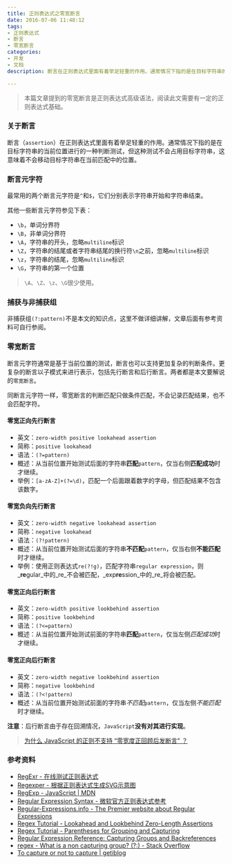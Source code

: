```yaml
---
title: 正则表达式之零宽断言
date: 2016-07-06 11:48:12
tags:
- 正则表达式
- 断言
- 零宽断言
categories:
- 开发
- 文档
description: 断言在正则表达式里面有着举足轻重的作用。通常情况下指的是在目标字符串的当前位置进行的一种判断测试，但这种测试不会占用目标字符串，这意味着不会移动目标字符串在当前匹配中的位置。本文对断言进行一个简单的收集与整理，以巩固学到的有关正则表达式高级语法方面的知识。

---
```


> 本篇文章提到的零宽断言是正则表达式高级语法，阅读此文需要有一定的正则表达式基础。

### 关于断言

断言（`assertion`）在正则表达式里面有着举足轻重的作用。通常情况下指的是在目标字符串的当前位置进行的一种判断测试，但这种测试不会占用目标字符串，这意味着不会移动目标字符串在当前匹配中的位置。

### 断言元字符

最常用的两个断言元字符是`^`和`$`，它们分别表示字符串开始和字符串结束。

其他一些断言元字符参见下表：

- `\b`，单词分界符
- `\B`，非单词分界符
- `\A`，字符串的开头，忽略`multiline`标识
- `\Z`，字符串的结尾或者字符串结尾的换行符`\n`之前，忽略`multiline`标识
- `\z`，字符串的结尾，忽略`multiline`标识
- `\G`，字符串的第一个位置

> `\A`、`\Z`、`\z`、`\G`很少使用。

### 捕获与非捕获组

非捕获组`(?:pattern)`不是本文的知识点，这里不做详细讲解，文章后面有参考资料可自行参阅。

### 零宽断言

断言元字符通常是基于当前位置的测试，断言也可以支持更加复杂的判断条件。更复杂的断言以子模式来进行表示，包括先行断言和后行断言。两者都是本文要解说的`零宽断言`。

同断言元字符一样，零宽断言的判断匹配只做条件匹配，不会记录匹配结果，也不会匹配字符。

#### 零宽正向先行断言

- 英文：`zero-width positive lookahead assertion`
- 简称：`positive lookahead`
- 语法：`(?=pattern)`
- 概述：从当前位置开始测试后面的字符串**匹配**`pattern`，仅当右侧**匹配成功**时才继续。
- 举例：`[a-zA-Z]+(?=\d)`，匹配一个后面跟着数字的字母，但匹配结果不包含该数字。

#### 零宽负向先行断言

- 英文：`zero-width negative lookahead assertion`
- 简称：`negative lookahead`
- 语法：`(?!pattern)`
- 概述：从当前位置开始测试后面的字符串**不匹配**`pattern`，仅当右侧**不能匹配**时才继续。
- 举例：使用正则表达式`re(?!g)`，匹配字符串`regular expression`，则_**re**gular_中的_re_不会被匹配，_exp**re**ssion_中的_re_将会被匹配。

#### 零宽正向后行断言

- 英文：`zero-width positive lookbehind assertion`
- 简称：`positive lookbehind`
- 语法：`(?<=pattern)`
- 概述：从当前位置开始测试前面的字符串**匹配**`pattern`，仅当左侧*匹配成功*时才继续。

#### 零宽正向后行断言

- 英文：`zero-width negative lookbehind assertion`
- 简称：`negative lookbehind`
- 语法：`(?<!pattern)`
- 概述：从当前位置开始测试前面的字符串*不匹配*`pattern`，仅当左侧*不能匹配*时才继续。

**注意**：后行断言由于存在回溯情况，`JavaScript`**没有对其进行实现**。

> [为什么 JavaScript 的正则不支持 “零宽度正回顾后发断言” ？](https://www.zhihu.com/question/20154937)

### 参考资料

- [RegExr - 在线测试正则表达式](http://regexr.com/)
- [Regexper - 根据正则表达式生成SVG示意图](https://regexper.com)
- [RegExp - JavaScript | MDN](https://developer.mozilla.org/en-US/docs/Web/JavaScript/Reference/Global_Objects/RegExp)
- [Regular Expression Syntax - 微软官方正则表达式参考](https://msdn.microsoft.com/zh-cn/library/ae5bf541(v=vs.100).aspx)
- [Regular-Expressions.info - The Premier website about Regular Expressions](http://www.regular-expressions.info/)
- [Regex Tutorial - Lookahead and Lookbehind Zero-Length Assertions](http://www.regular-expressions.info/lookaround.html)
- [Regex Tutorial - Parentheses for Grouping and Capturing](http://www.regular-expressions.info/brackets.html "分组与捕获")
- [Regular Expression Reference: Capturing Groups and Backreferences](http://www.regular-expressions.info/refcapture.html "捕获组详细介绍，内含各种编程语言对其的实现")
- [regex - What is a non capturing group? (?:) - Stack Overflow](http://stackoverflow.com/questions/3512471/what-is-a-non-capturing-group)
- [To capture or not to capture | getiblog](https://blog.getify.com/to-capture-or-not/)




